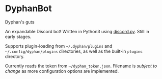 # DyphanBot
~~<sup>~~Dyphan's guts~~</sup>~~

An expandable Discord bot! Written in Python3 using
[discord.py](/Rapptz/discord.py). Still in early stages.

Supports plugin-loading from `~/.dyphan/plugins` and `~/.config/dyphan/plugins`
directories, as well as the built-in `plugins` directory.

Currently reads the token from `~/dyphan_token.json`. Filename is *subject to
change* as more configuration options are implemented.
